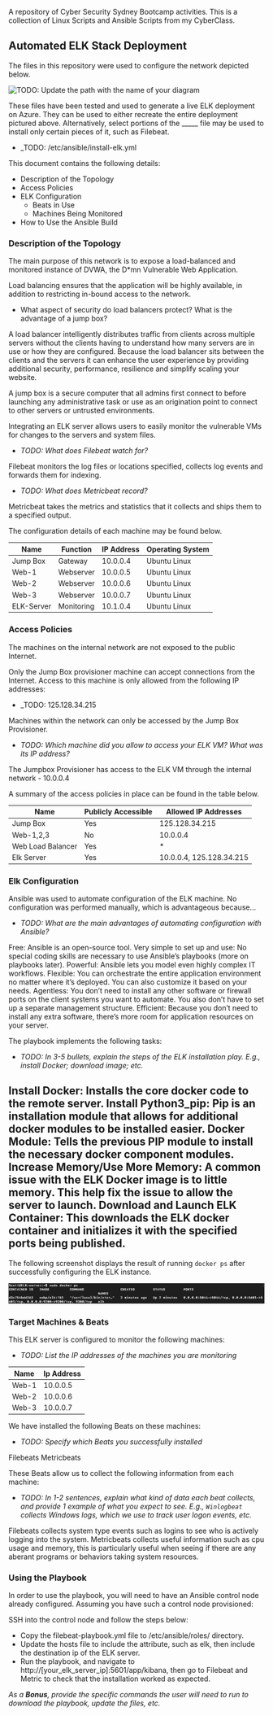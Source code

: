 A repository of Cyber Security Sydney Bootcamp activities. This is a collection of Linux Scripts and Ansible Scripts from my CyberClass.

## Automated ELK Stack Deployment

The files in this repository were used to configure the network depicted below.

![TODO: Update the path with the name of your diagram](Images/diagram_filename.png)

These files have been tested and used to generate a live ELK deployment on Azure. They can be used to either recreate the entire deployment pictured above. Alternatively, select portions of the _____ file may be used to install only certain pieces of it, such as Filebeat.

  - _TODO: /etc/ansible/install-elk.yml

This document contains the following details:
- Description of the Topology
- Access Policies
- ELK Configuration
  - Beats in Use
  - Machines Being Monitored
- How to Use the Ansible Build


### Description of the Topology

The main purpose of this network is to expose a load-balanced and monitored instance of DVWA, the D*mn Vulnerable Web Application.

Load balancing ensures that the application will be highly available, in addition to restricting in-bound access to the network.

- What aspect of security do load balancers protect? What is the advantage of a jump box?

A load balancer intelligently distributes traffic from clients across multiple servers without the clients having to understand how many servers are in use or how they are configured. Because the load balancer sits between the clients and the servers it can enhance the user experience by providing additional security, performance, resilience and simplify scaling your website.

A jump box is a secure computer that all admins first connect to before launching any administrative task or use as an origination point to connect to other servers or untrusted environments.

Integrating an ELK server allows users to easily monitor the vulnerable VMs for changes to the servers and system files.

- _TODO: What does Filebeat watch for?_

Filebeat monitors the log files or locations specified, collects log events and forwards them for indexing.

- _TODO: What does Metricbeat record?_

Metricbeat takes the metrics and statistics that it collects and ships them to a specified output.

The configuration details of each machine may be found below.

| Name       | Function   | IP Address | Operating System |
|------------|------------|------------|------------------|
| Jump Box   | Gateway    | 10.0.0.4   | Ubuntu Linux     |
| Web-1      | Webserver  | 10.0.0.5   | Ubuntu Linux     |
| Web-2      | Webserver  | 10.0.0.6   | Ubuntu Linux     |
| Web-3      | Webserver  | 10.0.0.7   | Ubuntu Linux     |
| ELK-Server | Monitoring | 10.1.0.4   | Ubuntu Linux     |

### Access Policies

The machines on the internal network are not exposed to the public Internet. 

Only the Jump Box provisioner machine can accept connections from the Internet. Access to this machine is only allowed from the following IP addresses:
- _TODO: 125.128.34.215

Machines within the network can only be accessed by the Jump Box Provisioner.
- _TODO: Which machine did you allow to access your ELK VM? What was its IP address?_ 

The Jumpbox Provisioner has access to the ELK VM through the internal network - 10.0.0.4

A summary of the access policies in place can be found in the table below.

| Name              | Publicly Accessible | Allowed IP Addresses     |
|-------------------|---------------------|--------------------------|
| Jump Box          | Yes                 | 125.128.34.215           |
| Web-1,2,3         | No                  | 10.0.0.4                 |
| Web Load Balancer | Yes                 | *                        |
| Elk Server        | Yes                 | 10.0.0.4, 125.128.34.215 |

### Elk Configuration

Ansible was used to automate configuration of the ELK machine. No configuration was performed manually, which is advantageous because...
- _TODO: What are the main advantages of automating configuration with Ansible?_

Free: Ansible is an open-source tool.
Very simple to set up and use: No special coding skills are necessary to use Ansible’s playbooks (more on playbooks later).
Powerful: Ansible lets you model even highly complex IT workflows.
Flexible: You can orchestrate the entire application environment no matter where it’s deployed. You can also customize it based on your needs.
Agentless: You don’t need to install any other software or firewall ports on the client systems you want to automate. You also don’t have to set up a separate management structure.
Efficient: Because you don’t need to install any extra software, there’s more room for application resources on your server.

The playbook implements the following tasks:
- _TODO: In 3-5 bullets, explain the steps of the ELK installation play. E.g., install Docker; download image; etc._

Install Docker: Installs the core docker code to the remote server.
Install Python3_pip: Pip is an installation module that allows for additional docker modules to be installed easier.
Docker Module: Tells the previous PIP module to install the necessary docker component modules.
Increase Memory/Use More Memory: A common issue with the ELK Docker image is to little memory. This help fix the issue to allow the server to launch.
Download and Launch ELK Container: This downloads the ELK docker container and initializes it with the specified ports being published.
- 

The following screenshot displays the result of running `docker ps` after successfully configuring the ELK instance.

![TODO: Update the path with the name of your screenshot of docker ps output](Images/docker_ps_output.png)

### Target Machines & Beats
This ELK server is configured to monitor the following machines:
- _TODO: List the IP addresses of the machines you are monitoring_

| Name  | Ip Address |
|-------|------------|
| Web-1 | 10.0.0.5   |
| Web-2 | 10.0.0.6   |
| Web-3 | 10.0.0.7   |

We have installed the following Beats on these machines:
- _TODO: Specify which Beats you successfully installed_

Filebeats
Metricbeats

These Beats allow us to collect the following information from each machine:
- _TODO: In 1-2 sentences, explain what kind of data each beat collects, and provide 1 example of what you expect to see. E.g., `Winlogbeat` collects Windows logs, which we use to track user logon events, etc._

Filebeats collects system type events such as logins to see who is actively logging into the system.
Metricbeats collects useful information such as cpu usage and memory, this is particularly useful when seeing if there are any aberant programs or behaviors taking system resources.

### Using the Playbook
In order to use the playbook, you will need to have an Ansible control node already configured. Assuming you have such a control node provisioned: 

SSH into the control node and follow the steps below:
- Copy the filebeat-playbook.yml file to /etc/ansible/roles/ directory.
- Update the hosts file to include the attribute, such as elk, then include the destination ip of the ELK server.
- Run the playbook, and navigate to http://[your_elk_server_ip]:5601/app/kibana, then go to Filebeat and Metric to check that the installation worked as expected.

_As a **Bonus**, provide the specific commands the user will need to run to download the playbook, update the files, etc._
